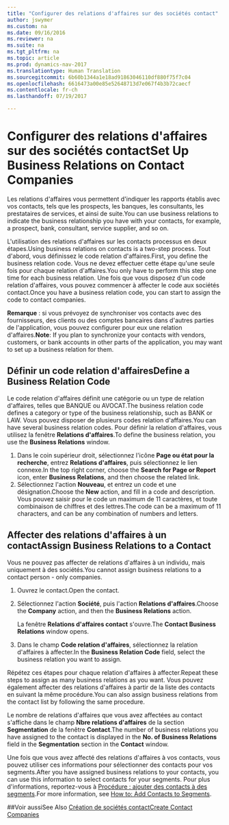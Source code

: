 ```yaml
---
title: "Configurer des relations d'affaires sur des sociétés contact"
author: jswymer
ms.custom: na
ms.date: 09/16/2016
ms.reviewer: na
ms.suite: na
ms.tgt_pltfrm: na
ms.topic: article
ms.prod: dynamics-nav-2017
ms.translationtype: Human Translation
ms.sourcegitcommit: 6b60b1344a1e18ad91863046110df880f75f7c04
ms.openlocfilehash: 6616473a00e85e52648713d7e067f4b3b72caecf
ms.contentlocale: fr-ch
ms.lasthandoff: 07/19/2017

---
```

# <a name="set-up-business-relations-on-contact-companies"></a><span data-ttu-id="4cbfc-102">Configurer des relations d'affaires sur des sociétés contact</span><span class="sxs-lookup"><span data-stu-id="4cbfc-102">Set Up Business Relations on Contact Companies</span></span>
<span data-ttu-id="4cbfc-103">Les relations d'affaires vous permettent d'indiquer les rapports établis avec vos contacts, tels que les prospects, les banques, les consultants, les prestataires de services, et ainsi de suite.</span><span class="sxs-lookup"><span data-stu-id="4cbfc-103">You can use business relations to indicate the business relationship you have with your contacts, for example, a prospect, bank, consultant, service supplier, and so on.</span></span>

<span data-ttu-id="4cbfc-104">L'utilisation des relations d'affaires sur les contacts processus en deux étapes.</span><span class="sxs-lookup"><span data-stu-id="4cbfc-104">Using business relations on contacts is a two-step process.</span></span> <span data-ttu-id="4cbfc-105">Tout d'abord, vous définissez le code relation d'affaires.</span><span class="sxs-lookup"><span data-stu-id="4cbfc-105">First, you define the business relation code.</span></span> <span data-ttu-id="4cbfc-106">Vous ne devez effectuer cette étape qu'une seule fois pour chaque relation d'affaires.</span><span class="sxs-lookup"><span data-stu-id="4cbfc-106">You only have to perform this step one time for each business relation.</span></span> <span data-ttu-id="4cbfc-107">Une fois que vous disposez d'un code relation d'affaires, vous pouvez commencer à affecter le code aux sociétés contact.</span><span class="sxs-lookup"><span data-stu-id="4cbfc-107">Once you have a business relation code, you can start to assign the code to contact companies.</span></span>

<span data-ttu-id="4cbfc-108">**Remarque** : si vous prévoyez de synchroniser vos contacts avec des fournisseurs, des clients ou des comptes bancaires dans d'autres parties de l'application, vous pouvez configurer pour eux une relation d'affaires.</span><span class="sxs-lookup"><span data-stu-id="4cbfc-108">**Note**: If you plan to synchronize your contacts with vendors, customers, or bank accounts in other parts of the application, you may want to set up a business relation for them.</span></span>

## <a name="define-a-business-relation-code"></a><span data-ttu-id="4cbfc-109">Définir un code relation d'affaires</span><span class="sxs-lookup"><span data-stu-id="4cbfc-109">Define a Business Relation Code</span></span>
<span data-ttu-id="4cbfc-110">Le code relation d'affaires définit une catégorie ou un type de relation d'affaires, telles que BANQUE ou AVOCAT.</span><span class="sxs-lookup"><span data-stu-id="4cbfc-110">The business relation code defines a category or type of the business relationship, such as BANK or LAW.</span></span> <span data-ttu-id="4cbfc-111">Vous pouvez disposer de plusieurs codes relation d'affaires.</span><span class="sxs-lookup"><span data-stu-id="4cbfc-111">You can have several business relation codes.</span></span> <span data-ttu-id="4cbfc-112">Pour définir la relation d'affaires, vous utilisez la fenêtre **Relations d'affaires**.</span><span class="sxs-lookup"><span data-stu-id="4cbfc-112">To define the business relation, you use the **Business Relations** window.</span></span>

1. <span data-ttu-id="4cbfc-113">Dans le coin supérieur droit, sélectionnez l'icône **Page ou état pour la recherche**, entrez **Relations d'affaires**, puis sélectionnez le lien connexe.</span><span class="sxs-lookup"><span data-stu-id="4cbfc-113">In the top right corner, choose the **Search for Page or Report** icon, enter **Business Relations**, and then choose the related link.</span></span>
2. <span data-ttu-id="4cbfc-114">Sélectionnez l'action **Nouveau**, et entrez un code et une désignation.</span><span class="sxs-lookup"><span data-stu-id="4cbfc-114">Choose the **New** action, and fill in a code and description.</span></span> <span data-ttu-id="4cbfc-115">Vous pouvez saisir pour le code un maximum de 11 caractères, et toute combinaison de chiffres et des lettres.</span><span class="sxs-lookup"><span data-stu-id="4cbfc-115">The code can be a maximum of 11 characters, and can be any combination of numbers and letters.</span></span>

## <a name="assign-business-relations-to-a-contact"></a><span data-ttu-id="4cbfc-116">Affecter des relations d'affaires à un contact</span><span class="sxs-lookup"><span data-stu-id="4cbfc-116">Assign Business Relations to a Contact</span></span>
<span data-ttu-id="4cbfc-117">Vous ne pouvez pas affecter de relations d'affaires à un individu, mais uniquement à des sociétés.</span><span class="sxs-lookup"><span data-stu-id="4cbfc-117">You cannot assign business relations to a contact person - only companies.</span></span>

1. <span data-ttu-id="4cbfc-118">Ouvrez le contact.</span><span class="sxs-lookup"><span data-stu-id="4cbfc-118">Open the contact.</span></span>
2. <span data-ttu-id="4cbfc-119">Sélectionnez l'action **Société**, puis l'action **Relations d'affaires**.</span><span class="sxs-lookup"><span data-stu-id="4cbfc-119">Choose the **Company** action, and then the **Business Relations** action.</span></span>

    <span data-ttu-id="4cbfc-120">La fenêtre **Relations d'affaires contact** s'ouvre.</span><span class="sxs-lookup"><span data-stu-id="4cbfc-120">The **Contact Business Relations** window opens.</span></span>
3. <span data-ttu-id="4cbfc-121">Dans le champ **Code relation d'affaires**, sélectionnez la relation d'affaires à affecter.</span><span class="sxs-lookup"><span data-stu-id="4cbfc-121">In the **Business Relation Code** field, select the business relation you want to assign.</span></span>

<span data-ttu-id="4cbfc-122">Répétez ces étapes pour chaque relation d'affaires à affecter.</span><span class="sxs-lookup"><span data-stu-id="4cbfc-122">Repeat these steps to assign as many business relations as you want.</span></span> <span data-ttu-id="4cbfc-123">Vous pouvez également affecter des relations d'affaires à partir de la liste des contacts en suivant la même procédure.</span><span class="sxs-lookup"><span data-stu-id="4cbfc-123">You can also assign business relations from the contact list by following the same procedure.</span></span>

<span data-ttu-id="4cbfc-124">Le nombre de relations d'affaires que vous avez affectées au contact s'affiche dans le champ **Nbre relations d'affaires** de la section **Segmentation** de la fenêtre **Contact**.</span><span class="sxs-lookup"><span data-stu-id="4cbfc-124">The number of business relations you have assigned to the contact is displayed in the **No. of Business Relations** field in the **Segmentation** section in the **Contact** window.</span></span>

<span data-ttu-id="4cbfc-125">Une fois que vous avez affecté des relations d'affaires à vos contacts, vous pouvez utiliser ces informations pour sélectionner des contacts pour vos segments.</span><span class="sxs-lookup"><span data-stu-id="4cbfc-125">After you have assigned business relations to your contacts, you can use this information to select contacts for your segments.</span></span> <span data-ttu-id="4cbfc-126">Pour plus d'informations, reportez-vous à [Procédure : ajouter des contacts à des segments](marketing-add-contact-segment.md).</span><span class="sxs-lookup"><span data-stu-id="4cbfc-126">For more information, see [How to: Add Contacts to Segments](marketing-add-contact-segment.md).</span></span>

##<a name="see-also"></a><span data-ttu-id="4cbfc-127">Voir aussi</span><span class="sxs-lookup"><span data-stu-id="4cbfc-127">See Also</span></span>
[<span data-ttu-id="4cbfc-128">Création de sociétés contact</span><span class="sxs-lookup"><span data-stu-id="4cbfc-128">Create Contact Companies</span></span>](marketing-create-contact-companies.md)

